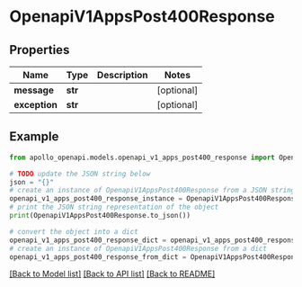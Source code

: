 # OpenapiV1AppsPost400Response


## Properties

Name | Type | Description | Notes
------------ | ------------- | ------------- | -------------
**message** | **str** |  | [optional] 
**exception** | **str** |  | [optional] 

## Example

```python
from apollo_openapi.models.openapi_v1_apps_post400_response import OpenapiV1AppsPost400Response

# TODO update the JSON string below
json = "{}"
# create an instance of OpenapiV1AppsPost400Response from a JSON string
openapi_v1_apps_post400_response_instance = OpenapiV1AppsPost400Response.from_json(json)
# print the JSON string representation of the object
print(OpenapiV1AppsPost400Response.to_json())

# convert the object into a dict
openapi_v1_apps_post400_response_dict = openapi_v1_apps_post400_response_instance.to_dict()
# create an instance of OpenapiV1AppsPost400Response from a dict
openapi_v1_apps_post400_response_from_dict = OpenapiV1AppsPost400Response.from_dict(openapi_v1_apps_post400_response_dict)
```
[[Back to Model list]](../README.md#documentation-for-models) [[Back to API list]](../README.md#documentation-for-api-endpoints) [[Back to README]](../README.md)


